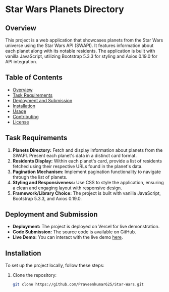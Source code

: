 # Star Wars Planets Directory

## Overview
This project is a web application that showcases planets from the Star Wars universe using the Star Wars API (SWAPI). It features information about each planet along with its notable residents. The application is built with vanilla JavaScript, utilizing Bootstrap 5.3.3 for styling and Axios 0.19.0 for API integration.

## Table of Contents
- [Overview](#overview)
- [Task Requirements](#task-requirements)
- [Deployment and Submission](#deployment-and-submission)
- [Installation](#installation)
- [Usage](#usage)
- [Contributing](#contributing)
- [License](#license)

## Task Requirements
1. **Planets Directory:** Fetch and display information about planets from the SWAPI. Present each planet's data in a distinct card format.
2. **Residents Display:** Within each planet's card, provide a list of residents fetched using their respective URLs found in the planet's data.
3. **Pagination Mechanism:** Implement pagination functionality to navigate through the list of planets.
4. **Styling and Responsiveness:** Use CSS to style the application, ensuring a clean and engaging layout with responsive design.
5. **Framework/Library Choice:** The project is built with vanilla JavaScript, Bootstrap 5.3.3, and Axios 0.19.0.

## Deployment and Submission
- **Deployment:** The project is deployed on Vercel for live demonstration.
- **Code Submission:** The source code is available on GitHub.
- **Live Demo:** You can interact with the live demo [here](#).

## Installation
To set up the project locally, follow these steps:
1. Clone the repository:
   ```sh
   git clone https://github.com/Praveenkumar625/Star-Wars.git
